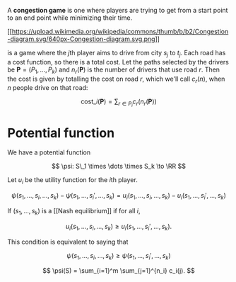 A **congestion game** is one where players are trying to get from a start point to an end point while minimizing their time.



[[https://upload.wikimedia.org/wikipedia/commons/thumb/b/b2/Congestion-diagram.svg/640px-Congestion-diagram.svg.png]]










is a game where the $j$th player aims to drive from city $s_j$ to $t_j$. Each road has a cost function, so there is a total cost. Let the paths selected by the drivers be $\mathbf{P} = (P_1, \dots, P_k)$ and $n_r(\mathbf{P})$ is the number of drivers that use road $r$. Then the cost is given by totalling the cost on road $r$, which we'll call $c_r(n)$, when $n$ people drive on that road:

$$
\mathsf{cost}\_i(\mathbf{P}) = \sum_{r \in P_i} c_r(n_r(\mathbf{P}))
$$

# Potential function

We have a potential function

$$
\psi: S\_1 \times \dots \times S_k \to \RR
$$

Let $u_i$ be the utility function for the $i$th player.

$$
\psi(s_1, \dots, s_i, \dots, s_k) - \psi(s_1, \dots, s_i', \dots, s_k) = u_i(s_1, \dots, s_i, \dots, s_k) - u_i(s_1, \dots, s_i', \dots, s_k)
$$

If $(s_1, \dots, s_k)$ is a [[Nash equilibrium]] if for all $i$,

$$
u_i(s_1, \dots, s_i, \dots, s_k) \geqslant u_i(s_1, \dots, s_i', \dots, s_k).
$$

This condition is equivalent to saying that 

$$
\psi(s_1, \dots, s_i, \dots, s_k) \geqslant \psi(s_1, \dots, s_i', \dots, s_k)
$$

$$
\psi(S) = \sum_{i=1}^m \sum_{j=1}^{n_i} c_i(j).
$$